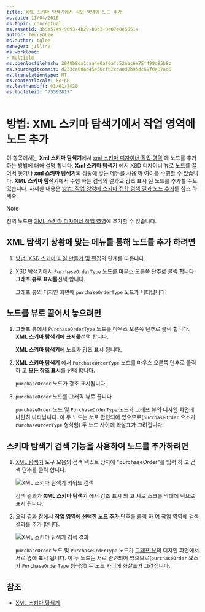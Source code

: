 ```yaml
---
title: XML 스키마 탐색기에서 작업 영역에 노드 추가
ms.date: 11/04/2016
ms.topic: conceptual
ms.assetid: 3b5a5749-9693-4b29-b0c2-8e07e0e55514
author: TerryGLee
ms.author: tglee
manager: jillfra
ms.workload:
- multiple
ms.openlocfilehash: 2049b8da1caa4e0af0afc52aec6e75f499d85b8b
ms.sourcegitcommit: d233ca00ad45e50cf62cca0d0b95dc69f0a87ad6
ms.translationtype: MT
ms.contentlocale: ko-KR
ms.lasthandoff: 01/01/2020
ms.locfileid: "75592817"
---
```

# <a name="how-to-add-nodes-to-the-workspace-from-the-xml-schema-explorer"></a>방법: XML 스키마 탐색기에서 작업 영역에 노드 추가

이 항목에서는 **Xml 스키마 탐색기**에서 [xml 스키마 디자이너 작업 영역](../xml-tools/xml-schema-designer-workspace.md) 에 노드를 추가 하는 방법에 대해 설명 합니다. **Xml 스키마 탐색기** 에서 XSD 디자이너 뷰로 노드를 끌어서 놓거나 **xml 스키마 탐색기의** 상황에 맞는 메뉴를 사용 하 여이를 수행할 수 있습니다. **XML 스키마 탐색기**에서 수행 하는 검색의 결과로 강조 표시 된 노드를 추가할 수도 있습니다. 자세한 내용은 [방법: 작업 영역에 스키마 집합 검색 결과 노드 추가](../xml-tools/how-to-add-schema-set-search-result-nodes-to-the-workspace.md)를 참조 하세요.

> [!NOTE]
> 전역 노드만 [XML 스키마 디자이너 작업 영역](../xml-tools/xml-schema-designer-workspace.md)에 추가할 수 있습니다.

## <a name="to-add-nodes-through-the-xml-explorer-context-menu"></a>XML 탐색기 상황에 맞는 메뉴를 통해 노드를 추가 하려면

1. [방법: XSD 스키마 파일 만들기 및 편집](../xml-tools/how-to-create-and-edit-an-xsd-schema-file.md)의 단계를 따릅니다.

2. XSD 탐색기에서 `PurchaseOrderType` 노드를 마우스 오른쪽 단추로 클릭 합니다. **그래프 뷰로 표시를**선택 합니다.

     그래프 뷰의 디자인 화면에 `purchaseOrderType` 노드가 나타납니다.

## <a name="to-drag-and-drop-a-node-on-to-a-view"></a>노드를 뷰로 끌어서 놓으려면

1. 그래프 뷰에서 `PurchaseOrderType` 노드를 마우스 오른쪽 단추로 클릭 합니다. **XML 스키마 탐색기에 표시를**선택 합니다.

     **XML 스키마 탐색기**에 노드가 강조 표시 됩니다.

2. **XML 스키마 탐색기** 에서 `PurchaseOrderType` 노드를 마우스 오른쪽 단추로 클릭 하 고 **모든 참조 표시**를 선택 합니다.

     `purchaseOrder` 노드가 강조 표시됩니다.

3. `purchaseOrder` 노드를 그래픽 뷰로 끕니다.

     `purchaseOrder` 노드 및 `PurchaseOrderType` 노드가 그래프 뷰의 디자인 화면에 나란히 나타납니다. 이 두 노드는 서로 관련되어 있으므로(`purchaseOrder` 요소가 `PurchaseOrderType` 형식임) 두 노드 사이에 화살표가 그려집니다.

## <a name="to-add-nodes-using-the-schema-explorer-search-capability"></a>스키마 탐색기 검색 기능을 사용하여 노드를 추가하려면

1. [XML 탐색기](../xml-tools/xml-schema-explorer.md) 도구 모음의 검색 텍스트 상자에 "purchaseOrder"를 입력 하 고 검색 단추를 클릭 합니다.

     ![XML 스키마 탐색기 키워드 검색](../xml-tools/media/schemaexplorersearch.gif)

     검색 결과가 **XML 스키마 탐색기** 에서 강조 표시 되 고 세로 스크롤 막대에 틱으로 표시 됩니다.

2. 요약 결과 창에서 **작업 영역에 선택한 노드 추가** 단추를 클릭 하 여 작업 영역에 검색 결과를 추가 합니다.

     ![XML 스키마 탐색기 검색 결과](../xml-tools/media/schemaexplorersearchresult.gif)

     `purchaseOrder` 노드 및 `PurchaseOrderType` 노드가 [그래프 뷰](../xml-tools/graph-view.md)의 디자인 화면에서 서로 옆에 표시 됩니다. 이 두 노드는 서로 관련되어 있으므로(`purchaseOrder` 요소가 `PurchaseOrderType` 형식임) 두 노드 사이에 화살표가 그려집니다.

## <a name="see-also"></a>참조

- [XML 스키마 탐색기](../xml-tools/xml-schema-explorer.md)

